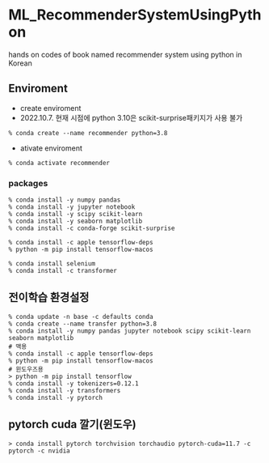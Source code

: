 # ML_RecommenderSystemUsingPython
hands on codes of book named recommender system using python in Korean

## Enviroment
 - create enviroment
 - 2022.10.7. 현재 시점에 python 3.10은 scikit-surprise패키지가 사용 불가
```
% conda create --name recommender python=3.8
```
 - ativate enviroment
```
% conda activate recommender
```
### packages
```
% conda install -y numpy pandas
% conda install -y jupyter notebook
% conda install -y scipy scikit-learn
% conda install -y seaborn matplotlib
% conda install -c conda-forge scikit-surprise

% conda install -c apple tensorflow-deps
% python -m pip install tensorflow-macos

% conda install selenium
% conda install -c transformer
```


## 전이학습 환경설정
```
% conda update -n base -c defaults conda
% conda create --name transfer python=3.8
% conda install -y numpy pandas jupyter notebook scipy scikit-learn seaborn matplotlib
# 맥용
% conda install -c apple tensorflow-deps
% python -m pip install tensorflow-macos
# 윈도우즈용
> python -m pip install tensorflow
% conda install -y tokenizers=0.12.1
% conda install -y transformers
% conda install -y pytorch
```

## pytorch cuda 깔기(윈도우)
```
> conda install pytorch torchvision torchaudio pytorch-cuda=11.7 -c pytorch -c nvidia
```
